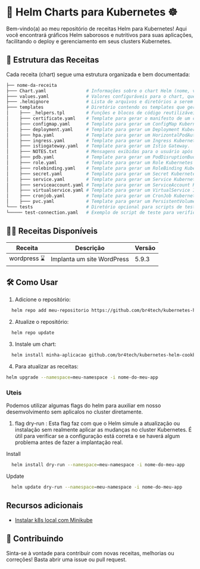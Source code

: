 # 🍱 Helm Charts para Kubernetes ☸️

Bem-vindo(a) ao meu repositório de receitas Helm para Kubernetes! Aqui você encontrará gráficos Helm saborosos e nutritivos para suas aplicações, facilitando o deploy e gerenciamento em seus clusters Kubernetes.

## 📜 Estrutura das Receitas

Cada receita (chart) segue uma estrutura organizada e bem documentada:

```bash
├── nome-da-receita
├─── Chart.yaml               # Informações sobre o chart Helm (nome, versão, descrição, etc.)
├─── values.yaml              # Valores configuráveis ​para o chart, que podem ser substituídos durante a instalação.
├─── .helmignore              # Lista de arquivos e diretórios a serem ignorados pelo Helm durante o empacotamento.
├─── templates                # Diretório contendo os templates que geram os arquivos de manifesto Kubernetes.
│    ├─── _helpers.tpl        # Funções e blocos de código reutilizáveis nos templates.
│    ├─── certificate.yaml    # Template para gerar o manifesto de um certificado TLS/SSL.
│    ├─── configmap.yaml      # Template para gerar um ConfigMap Kubernetes.
│    ├─── deployment.yaml     # Template para gerar um Deployment Kubernetes.
│    ├─── hpa.yaml            # Template para gerar um HorizontalPodAutoscaler Kubernetes.
│    ├─── ingress.yaml        # Template para gerar um Ingress Kubernetes.
│    ├─── istiogateway.yaml   # Template para gerar um Istio Gateway.
│    ├─── NOTES.txt           # Mensagens exibidas para o usuário após a instalação do chart.
│    ├─── pdb.yaml            # Template para gerar um PodDisruptionBudget Kubernetes.
│    ├─── role.yaml           # Template para gerar um Role Kubernetes (RBAC).
│    ├─── rolebinding.yaml    # Template para gerar um RoleBinding Kubernetes (RBAC).
│    ├─── secret.yaml         # Template para gerar um Secret Kubernetes.
│    ├─── service.yaml        # Template para gerar um Service Kubernetes.
│    ├─── serviceaccount.yaml # Template para gerar um ServiceAccount Kubernetes.
│    ├─── virtualservice.yaml # Template para gerar um VirtualService Istio.
│    ├─── cronjob.yaml        # Template para gerar um CronJob Kubernetes.
│    ├─── pvc.yaml            # Template para gerar um PersistentVolumeClaim Kubernetes.
└─── tests                    # Diretório opcional para scripts de teste.
└───── test-connection.yaml   # Exemplo de script de teste para verificar a conectividade do serviço.
```

## 🧑‍🍳 Receitas Disponíveis


| Receita              | Descrição                                                                 | Versão |
|----------------------|---------------------------------------------------------------------------|--------|
| wordpress ⌛         | Implanta um site WordPress                                                | 5.9.3  |



## 🛠️ Como Usar

1. Adicione o repositório:

  ```bash
    helm repo add meu-repositorio https://github.com/br4tech/kubernetes-helm-cookbook
  ```

2. Atualize o repositório:

  ```bash
    helm repo update
  ```

3. Instale um chart:

  ```bash
    helm install minha-aplicacao github.com/br4tech/kubernetes-helm-cookbook/wordpress
  ```

4. Para atualizar as receitas:

  ```bash
  helm upgrade --namespace=meu-namespace -i nome-do-meu-app
  ```

### Uteis

Podemos utilizar algumas flags do helm para auxiliar em nosso desemvolvimento sem aplicalos no cluster diretamente.

1. flag dry-run : Esta flag faz com que o Helm simule a atualização ou instalação sem realmente aplicar as mudanças no cluster Kubernetes. É útil para verificar se a configuração está correta e se haverá algum problema antes de fazer a implantação real.

Install 

  ```bash
    helm install dry-run --namespace=meu-namespace -i nome-do-meu-app
  ```
   
Update
    
  ```bash
    helm update dry-run --namespace=meu-namespace -i nome-do-meu-app
  ```

## Recursos adicionais

- [Instalar k8s local com Minikube](https://github.com/br4tech/k8s-local-setup)



## 🤝 Contribuindo
Sinta-se à vontade para contribuir com novas receitas, melhorias ou correções! Basta abrir uma issue ou pull request.
